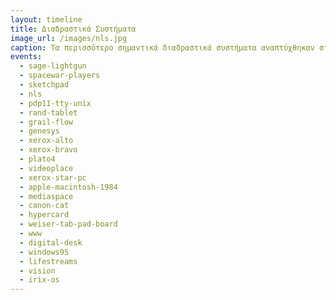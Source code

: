 ```yaml
---
layout: timeline 
title: Διαδραστικά Συστήματα 
image_url: /images/nls.jpg
caption: Τα περισσότερο σημαντικά διαδραστικά συστήματα αναπτύχθηκαν σταδιακά από πολλά εργαστήρια και παράλληλα με την χρήση των υπολογιστών για εργασίες δέσμης, στις οποίες οι χρήστες στέλνουν μια σειρά εντολών και περιμένουν το αποτέλεσμα, χωρίς την δυνατότητα παρέμβασης σε πραγματικό χρόνο.
events:
  - sage-lightgun
  - spacewar-players
  - sketchpad
  - nls
  - pdp11-tty-unix
  - rand-tablet
  - grail-flow
  - genesys
  - xerox-alto
  - xerox-bravo
  - plato4
  - videoplace
  - xerox-star-pc
  - apple-macintosh-1984
  - mediaspace
  - canon-cat
  - hypercard
  - weiser-tab-pad-board
  - www
  - digital-desk
  - windows95
  - lifestreams
  - vision
  - irix-os
---
```


